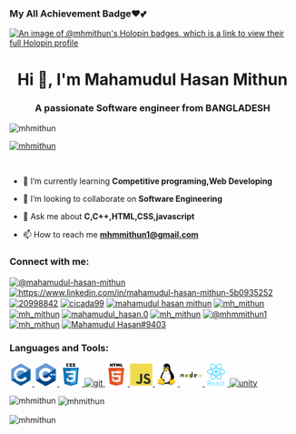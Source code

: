 ### My All Achievement Badge❤️💕

[![An image of @mhmithun's Holopin badges, which is a link to view their full Holopin profile](https://holopin.me/mhmithun)](https://holopin.io/@mhmithun)




<h1 align="center">Hi 👋, I'm Mahamudul Hasan Mithun</h1>
<h3 align="center">A passionate Software engineer from BANGLADESH</h3>

<p align="left"> <img src="https://komarev.com/ghpvc/?username=mhmithun&label=Profile%20views&color=0e75b6&style=flat" alt="mhmithun" /> </p>

<p align="left"> <a href="https://github.com/ryo-ma/github-profile-trophy"><img src="https://github-profile-trophy.vercel.app/?username=mhmithun" alt="mhmithun" /></a> </p>

<p align="left"> <a href="https://twitter.com/" target="blank"><img src="https://img.shields.io/twitter/follow/?logo=twitter&style=for-the-badge" alt="" /></a> </p>

- 🌱 I’m currently learning **Competitive programing,Web Developing**

- 👯 I’m looking to collaborate on **Software Engineering**

- 💬 Ask me about **C,C++,HTML,CSS,javascript**

- 📫 How to reach me **mhmmithun1@gmail.com**

<h3 align="left">Connect with me:</h3>
<p align="left">
<a href="https://codepen.io/Mahamudul-Hasan-Mithun" target="blank"><img align="center" src="https://raw.githubusercontent.com/rahuldkjain/github-profile-readme-generator/master/src/images/icons/Social/codepen.svg" alt="@mahamudul-hasan-mithun" height="30" width="40" /></a>
<a href="https://www.linkedin.com/in/mahamudul-hasan-mithun-5b0935252/" target="blank"><img align="center" src="https://raw.githubusercontent.com/rahuldkjain/github-profile-readme-generator/master/src/images/icons/Social/linked-in-alt.svg" alt="https://www.linkedin.com/in/mahamudul-hasan-mithun-5b0935252" height="30" width="40" /></a>
<a href="https://stackoverflow.com/users/20998842" target="blank"><img align="center" src="https://raw.githubusercontent.com/rahuldkjain/github-profile-readme-generator/master/src/images/icons/Social/stack-overflow.svg" alt="20998842" height="30" width="40" /></a>
<a href="https://fb.com/cicada99" target="blank"><img align="center" src="https://raw.githubusercontent.com/rahuldkjain/github-profile-readme-generator/master/src/images/icons/Social/facebook.svg" alt="cicada99" height="30" width="40" /></a>
<a href="https://www.youtube.com/c/mahamudul hasan mithun" target="blank"><img align="center" src="https://raw.githubusercontent.com/rahuldkjain/github-profile-readme-generator/master/src/images/icons/Social/youtube.svg" alt="mahamudul hasan mithun" height="30" width="40" /></a>
<a href="https://www.codechef.com/users/mh_mithun" target="blank"><img align="center" src="https://cdn.jsdelivr.net/npm/simple-icons@3.1.0/icons/codechef.svg" alt="mh_mithun" height="30" width="40" /></a>
<a href="https://www.hackerrank.com/mh_mithun" target="blank"><img align="center" src="https://raw.githubusercontent.com/rahuldkjain/github-profile-readme-generator/master/src/images/icons/Social/hackerrank.svg" alt="mh_mithun" height="30" width="40" /></a>
<a href="https://codeforces.com/profile/mahamudul_hasan.0" target="blank"><img align="center" src="https://raw.githubusercontent.com/rahuldkjain/github-profile-readme-generator/master/src/images/icons/Social/codeforces.svg" alt="mahamudul_hasan.0" height="30" width="40" /></a>
<a href="https://www.leetcode.com/mh_mithun" target="blank"><img align="center" src="https://raw.githubusercontent.com/rahuldkjain/github-profile-readme-generator/master/src/images/icons/Social/leet-code.svg" alt="mh_mithun" height="30" width="40" /></a>
<a href="https://www.hackerearth.com/@mhmmithun1" target="blank"><img align="center" src="https://raw.githubusercontent.com/rahuldkjain/github-profile-readme-generator/master/src/images/icons/Social/hackerearth.svg" alt="@mhmmithun1" height="30" width="40" /></a>
<a href="https://www.topcoder.com/members/mh_mithun" target="blank"><img align="center" src="https://raw.githubusercontent.com/rahuldkjain/github-profile-readme-generator/master/src/images/icons/Social/topcoder.svg" alt="mh_mithun" height="30" width="40" /></a>
<a href="https://discord.gg/.mahamudulhasan" target="blank"><img align="center" src="https://raw.githubusercontent.com/rahuldkjain/github-profile-readme-generator/master/src/images/icons/Social/discord.svg" alt="Mahamudul Hasan#9403" height="30" width="40" /></a>
</p>

<h3 align="left">Languages and Tools:</h3>
<p align="left"> <a href="https://www.cprogramming.com/" target="_blank" rel="noreferrer"> <img src="https://raw.githubusercontent.com/devicons/devicon/master/icons/c/c-original.svg" alt="c" width="40" height="40"/> </a> <a href="https://www.w3schools.com/cpp/" target="_blank" rel="noreferrer"> <img src="https://raw.githubusercontent.com/devicons/devicon/master/icons/cplusplus/cplusplus-original.svg" alt="cplusplus" width="40" height="40"/> </a> <a href="https://www.w3schools.com/css/" target="_blank" rel="noreferrer"> <img src="https://raw.githubusercontent.com/devicons/devicon/master/icons/css3/css3-original-wordmark.svg" alt="css3" width="40" height="40"/> </a> <a href="https://git-scm.com/" target="_blank" rel="noreferrer"> <img src="https://www.vectorlogo.zone/logos/git-scm/git-scm-icon.svg" alt="git" width="40" height="40"/> </a> <a href="https://www.w3.org/html/" target="_blank" rel="noreferrer"> <img src="https://raw.githubusercontent.com/devicons/devicon/master/icons/html5/html5-original-wordmark.svg" alt="html5" width="40" height="40"/> </a> <a href="https://developer.mozilla.org/en-US/docs/Web/JavaScript" target="_blank" rel="noreferrer"> <img src="https://raw.githubusercontent.com/devicons/devicon/master/icons/javascript/javascript-original.svg" alt="javascript" width="40" height="40"/> </a> <a href="https://www.linux.org/" target="_blank" rel="noreferrer"> <img src="https://raw.githubusercontent.com/devicons/devicon/master/icons/linux/linux-original.svg" alt="linux" width="40" height="40"/> </a> <a href="https://nodejs.org" target="_blank" rel="noreferrer"> <img src="https://raw.githubusercontent.com/devicons/devicon/master/icons/nodejs/nodejs-original-wordmark.svg" alt="nodejs" width="40" height="40"/> </a> <a href="https://reactjs.org/" target="_blank" rel="noreferrer"> <img src="https://raw.githubusercontent.com/devicons/devicon/master/icons/react/react-original-wordmark.svg" alt="react" width="40" height="40"/> </a> <a href="https://unity.com/" target="_blank" rel="noreferrer"> <img src="https://www.vectorlogo.zone/logos/unity3d/unity3d-icon.svg" alt="unity" width="40" height="40"/> </a> </p>

<p><img align="left" src="https://github-readme-stats.vercel.app/api/top-langs?username=mhmithun&show_icons=true&locale=en&layout=compact" alt="mhmithun" /></p>

<p>&nbsp;<img align="center" src="https://github-readme-stats.vercel.app/api?username=mhmithun&show_icons=true&locale=en" alt="mhmithun" /></p>

<p><img align="center" src="https://github-readme-streak-stats.herokuapp.com/?user=mhmithun&" alt="mhmithun" /></p>

